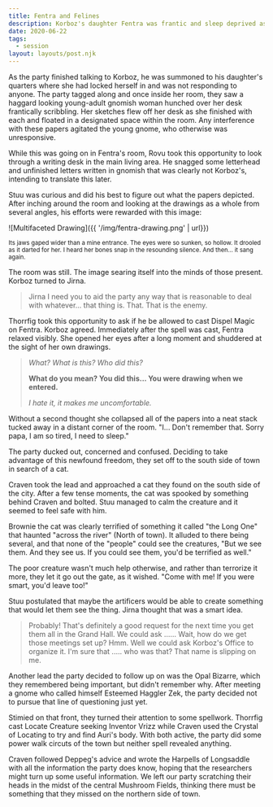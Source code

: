 ```yaml
---
title: Fentra and Felines
description: Korboz's daughter Fentra was frantic and sleep deprived as she single-mindedly focused on constructing an image of the thing she saw. After helping her snap out of it, the party attempted some spellwork to give them a location to investigate to no avail. They also cornered Brownie the cat, who alluded to the fact that something was lurking on the north half of town.
date: 2020-06-22
tags:
  - session
layout: layouts/post.njk
---
```


As the party finished talking to Korboz, he was summoned to his daughter's quarters where she had locked herself in and was not responding to anyone. The party tagged along and once inside her room, they saw a haggard looking young-adult gnomish woman hunched over her desk frantically scribbling. Her sketches flew off her desk as she finished with each and floated in a designated space within the room. Any interference with these papers agitated the young gnome, who otherwise was unresponsive.

While this was going on in Fentra's room, Rovu took this opportunity to look through a writing desk in the main living area. He snagged some letterhead and unfinished letters written in gnomish that was clearly not Korboz's, intending to translate this later.

Stuu was curious and did his best to figure out what the papers depicted. After inching around the room and looking at the drawings as a whole from several angles, his efforts were rewarded with this image:

![Multifaceted Drawing]({{ '/img/fentra-drawing.png' | url}})

<sub>Its jaws gaped wider than a mine entrance. The eyes were so sunken, so hollow.  It drooled as it darted for her. I heard her bones snap in the resounding silence. And then… it sang again.</sub>

The room was still. The image searing itself into the minds of those present. Korboz turned to Jirna.

> Jirna I need you to aid the party any way that is reasonable to deal with whatever... that thing is. That. That is the enemy.

Thorrfig took this opportunity to ask if he be allowed to cast Dispel Magic on Fentra. Korboz agreed. Immediately after the spell was cast, Fentra relaxed visibly. She opened her eyes after a long moment and shuddered at the sight of her own drawings.

> _What? What is this? Who did this?_
> 
> **What do you mean? You did this... You were drawing when we entered.**
> 
> _I hate it, it makes me uncomfortable._

Without a second thought she collapsed all of the papers into a neat stack tucked away in a distant corner of the room. "I... Don't remember that. Sorry papa, I am so tired, I need to sleep."

The party ducked out, concerned and confused. Deciding to take advantage of this newfound freedom, they set off to the south side of town in search of a cat.

Craven took the lead and approached a cat they found on the south side of the city. After a few tense moments, the cat was spooked by something behind Craven and bolted. Stuu managed to calm the creature and it seemed to feel safe with him.

Brownie the cat was clearly terrified of something it called "the Long One" that haunted "across the river" (North of town). It alluded to there being several, and that none of the "people" could see the creatures, "But we see them. And they see us. If you could see them, you'd be terrified as well."

The poor creature wasn't much help otherwise, and rather than terrorize it more, they let it go out the gate, as it wished. "Come with me! If you were smart, you'd leave too!"

Stuu postulated that maybe the artificers would be able to create something that would let them see the thing. Jirna thought that was a smart idea.

> Probably! That's definitely a good request for the next time you get them all in the Grand Hall. We could ask ...... Wait, how do we get those meetings set up? Hmm. Well we could ask Korboz's Office to organize it. I'm sure that ..... who was that? That name is slipping on me.

Another lead the party decided to follow up on was the Opal Bizarre, which they remembered being important, but didn't remember why. After meeting a gnome who called himself Esteemed Haggler Zek, the party decided not to pursue that line of questioning just yet.

Stimied on that front, they turned their attention to some spellwork. Thorrfig cast Locate Creature seeking Inventor Vrizz while Craven used the Crystal of Locating to try and find Auri's body. With both active, the party did some power walk circuts of the town but neither spell revealed anything.

Craven followed Deppeg's advice and wrote the Harpells of Longsaddle with all the information the party does know, hoping that the researchers might turn up some useful information. We left our party scratching their heads in the midst of the central Mushroom Fields, thinking there must be something that they missed on the northern side of town.
